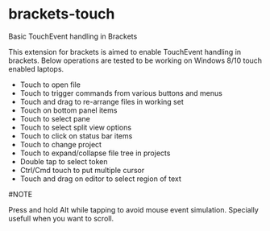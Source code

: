 # brackets-touch
Basic TouchEvent handling in Brackets

This extension for brackets is aimed to enable TouchEvent handling in brackets. Below operations are tested to be working on Windows 8/10 touch enabled laptops. 
* Touch to open file 
* Touch to trigger commands from various buttons and menus
* Touch and drag to re-arrange files in working set 
* Touch on bottom panel items 
* Touch to select pane 
* Touch to select split view options 
* Touch to click on status bar items 
* Touch to change project 
* Touch to expand/collapse file tree in projects
* Double tap to select token 
* Ctrl/Cmd touch to put multiple cursor 
* Touch and drag on editor to select region of text 

#NOTE

Press and hold Alt while tapping to avoid mouse event simulation. Specially usefull when you want to scroll. 
